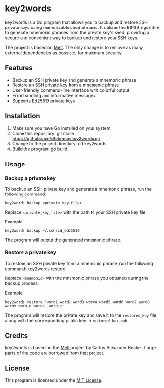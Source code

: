 # key2words

key2words is a Go program that allows you to backup and restore SSH private keys using memorizable seed phrases. It utilizes the BIP39 algorithm to generate mnemonic phrases from the private key's seed, providing a secure and convenient way to backup and restore your SSH keys.

The project is based on [Melt](https://github.com/charmbracelet/melt). The only change is to remove as many external dependencies as possible, for maximum security. 

## Features

- Backup an SSH private key and generate a mnemonic phrase
- Restore an SSH private key from a mnemonic phrase
- User-friendly command-line interface with colorful output
- Error handling and informative messages
- Supports Ed25519 private keys

## Installation

1. Make sure you have Go installed on your system.
2. Clone this repository:
git clone https://github.com/dfeldman/key2words.git
3. Change to the project directory:
cd key2words
4. Build the program:
go build

## Usage

### Backup a private key

To backup an SSH private key and generate a mnemonic phrase, run the following command:

    key2words backup <private_key_file>

Replace `<private_key_file>` with the path to your SSH private key file.

Example:

    key2words backup ~/.ssh/id_ed25519

The program will output the generated mnemonic phrase.

### Restore a private key

To restore an SSH private key from a mnemonic phrase, run the following command:
key2words restore <mnemonic>

Replace `<mnemonic>` with the mnemonic phrase you obtained during the backup process.

Example:

    key2words restore "word1 word2 word3 word4 word5 word6 word7 word8 word9 word10 word11 word12"

The program will restore the private key and save it to the `restored_key` file, along with the corresponding public key in `restored_key.pub`.

## Credits

key2words is based on the [Melt](https://github.com/charmbracelet/melt) project by Carlos Alexander Becker. Large parts of the code are borrowed from that project.

## License

This program is licensed under the [MIT License](LICENSE).

